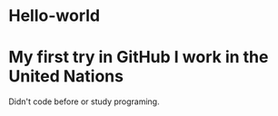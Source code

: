 # Hello-world
My first try in GitHub
I work in the United Nations
=======
Didn't code before or study programing.